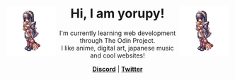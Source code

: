 <div align="center">
<img src="./ezgif-3c4c37974c3c8c.gif" align="right" alt="Alice monster from Ragnarok Online" width="113px" height="115px">
<img src="./ezgif-3c4c37974c3c8c.gif" align="left" alt="Alice monster from Ragnarok Online" width="113px" height="115px">
<h1> Hi, I am yorupy!</h1>
<p align="center">I'm currently learning web development through The Odin Project.<br> I like anime, digital art, japanese music and cool websites!</p>
<strong><a href="https://discordapp.com/users/1339300757509373954">Discord</a></strong> |
<strong><a href="https://x.com/yorupy_">Twitter</a></strong>
</div>
